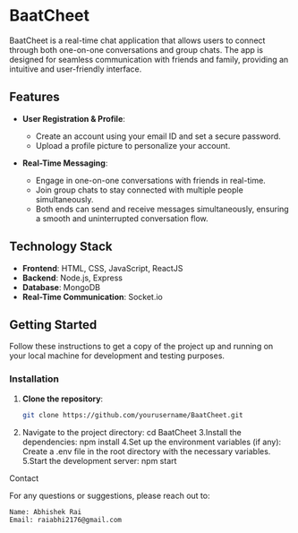 # BaatCheet

BaatCheet is a real-time chat application that allows users to connect through both one-on-one conversations and group chats. The app is designed for seamless communication with friends and family, providing an intuitive and user-friendly interface.

## Features

- **User Registration & Profile**:
  - Create an account using your email ID and set a secure password.
  - Upload a profile picture to personalize your account.
  
- **Real-Time Messaging**:
  - Engage in one-on-one conversations with friends in real-time.
  - Join group chats to stay connected with multiple people simultaneously.
  - Both ends can send and receive messages simultaneously, ensuring a smooth and uninterrupted conversation flow.

## Technology Stack

- **Frontend**: HTML, CSS, JavaScript, ReactJS
- **Backend**: Node.js, Express
- **Database**: MongoDB
- **Real-Time Communication**: Socket.io

## Getting Started

Follow these instructions to get a copy of the project up and running on your local machine for development and testing purposes.

### Installation

1. **Clone the repository**:
   ```bash
   git clone https://github.com/yourusername/BaatCheet.git
   
2. Navigate to the project directory:
   cd BaatCheet
3.Install the dependencies:
   npm install
4.Set up the environment variables (if any):
   Create a .env file in the root directory with the necessary variables.
5.Start the development server:
   npm start


Contact

For any questions or suggestions, please reach out to:

    Name: Abhishek Rai
    Email: raiabhi2176@gmail.com
